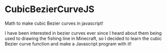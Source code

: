 # CubicBezierCurveJS
Math to make cubic Bezier curves in javascript!

I have been interested in bezier curves ever since I heard about them being used to drawing the fishing line in Minecraft, so I decided to learn the cubic Bezier curve function and make a Javascript program with it!
